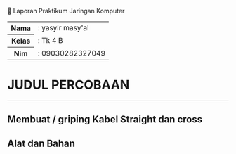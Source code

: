 📌 Laporan Praktikum Jaringan Komputer

  <table>
        <tr>
            <th>Nama</th>
            <td>: yasyir masy'al</td>
        </tr>
        <tr>
            <th>Kelas</th>
            <td>: Tk 4 B</td>
        </tr>
        <tr>
            <th>Nim</th>
            <td>: 09030282327049</td>
        </tr>
    </table>


<h1 style="font-weight: bold;">
  JUDUL PERCOBAAN
</h1 >
<hr>
<h2>Membuat / griping Kabel Straight dan cross</h2>

<h2> Alat dan Bahan </h2>



